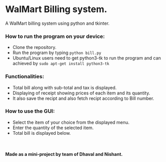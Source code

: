 # WalMart Billing system.
A WalMart billing system using python and tkinter.

### How to run the program on your device:
- Clone the repository.
- Run the program by typing ```python bill.py```
- Ubuntu/Linux users need to get python3-tk to run the program and can achieved by ```sudo apt-get install python3-tk```

### Functionalities:
- Total bill along with sub-total and tax is displayed.
- Displaying of receipt showing prices of each item and its quantity.
- It also save the recipt and also fetch recipt according to Bill number.

### How to use the GUI:
- Select the item of your choice from the displayed menu.
- Enter the quantity of the selected item. 
- Total bill is displayed below.
<br />

<h4>Made as a mini-project by team of Dhaval and Nishant.</h4>
